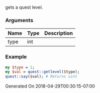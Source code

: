 gets a quest level.
### Arguments
**Name**|**Type**|**Description**
:---|:---|:---
type|int|

### Example

```perl
my $type = 1;
my $val = quest::getlevel($type);
quest::say($val); # Returns uint
```


Generated On 2018-04-29T00:30:15-07:00